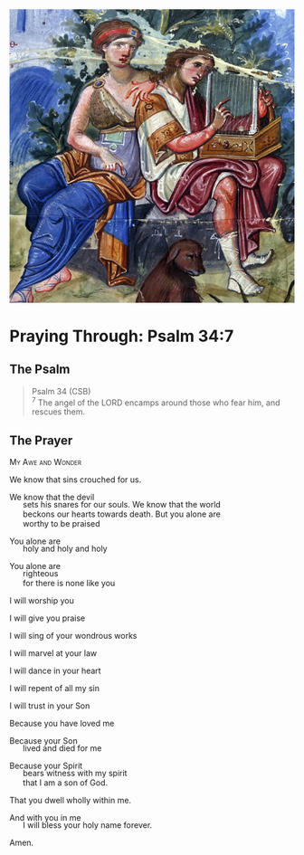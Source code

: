 <img class="intro-right" src="../images/art-paris-psalter.jpg">

<style>
  li {list-style-type: none;}
  p + ul {
    margin-top: -18px;
}
</style>

# Praying Through: Psalm 34:7

## The Psalm

>Psalm 34 (CSB)  
><sup>7</sup> The angel of the LORD encamps around those who fear him, and rescues them. 

## The Prayer

<div style="font-variant: small-caps;">
My Awe and Wonder
</div>

We know that 
sins crouched for us.

We know that the devil
* sets his snares for our souls.
We know that the world
* beckons our hearts towards death.
But you alone are
* worthy to be praised

You alone are
* holy and holy and holy

You alone are
* righteous
* for there is none like you

I will worship you

I will give you praise

I will sing of your wondrous works

I will marvel at your law

I will dance in your heart

I will repent of all my sin

I will trust in your Son

Because you have loved me

Because your Son
* lived and died for me

Because your Spirit
* bears witness with my spirit
* that I am a son of God.

That you dwell wholly within me.

And with you in me
* I will bless your holy name forever.

Amen.
